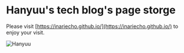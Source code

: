 # Hanyuu's tech blog's page storge
Please visit [https://inariecho.github.io/](https://inariecho.github.io/) to enjoy your visit.


![Hanyuu](studyNotes/rm.png)